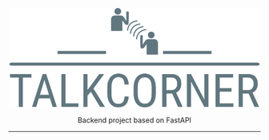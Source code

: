 <p align="center">
    <img height="200" src="resources/logo-no-background.png"/>
</p>
<p align="center">Backend project based on FastAPI</p>

---